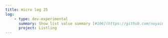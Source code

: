 ```yaml
---
title: micro log 25
log:
    - type: dev-experimental
      summary: Show list value summary [#106](https://github.com/noyainrain/listling/issues/106)
      project: Listling
---
```


